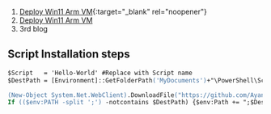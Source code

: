 1. [Deploy Win11 Arm VM](https://amirkacem.github.io/AzIaaS/?path=https://raw.githubusercontent.com/amirKacem/AzIaaS/master/Blog/DeployWindows11ArmVM.md){:target="_blank" rel="noopener"}
2.  <a href="https://ayanmullick.github.io/AzIaaS/?path=https://raw.githubusercontent.com/amirKacem/AzIaaS/master/Blog/DeployWindows11ArmVM.md" target="_blank"> Deploy Win11 Arm VM </a>
3. 3rd blog  

   

## Script Installation steps

```ps
$Script   = 'Hello-World' #Replace with Script name
$DestPath = [Environment]::GetFolderPath('MyDocuments')+"\PowerShell\Scripts"  #User's default script folder

(New-Object System.Net.WebClient).DownloadFile("https://github.com/Ayanmullick/AzIaaS/raw/master/$Script.ps1","$DestPath\$Script.ps1")   #Download script
If (($env:PATH -split ';') -notcontains $DestPath) {$env:Path += ";$DestPath"} #Add Script folder path to environment variable, if not present, for intellisense.
```

